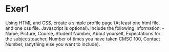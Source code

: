 # Exer1
 Using HTML and CSS, create a simple profile page (At least one html file, and one css file. Javascript is optional). Include the following information:  - Name, Picture, Course, Student Number, About yourself, Expectations for the subject/teacher, Number of times you have taken CMSC 100, Contact Number, (anything else you want to include).
